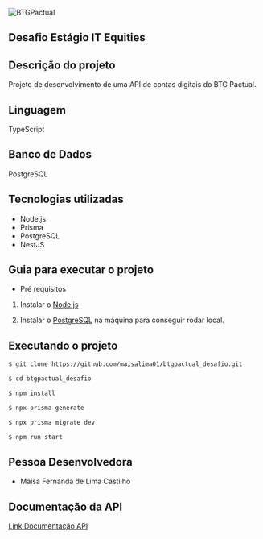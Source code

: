 ![BTGPactual](https://logodownload.org/wp-content/uploads/2014/07/btg-pactual-logo-5.png)


## **Desafio Estágio IT Equities** ##

## **Descrição do projeto**

Projeto de desenvolvimento de uma API de contas digitais do BTG Pactual. 

## **Linguagem**

TypeScript

## **Banco de Dados**

PostgreSQL

## **Tecnologias utilizadas**

* Node.js
* Prisma
* PostgreSQL
* NestJS

## **Guia para executar o projeto**

* Pré requisitos

1. Instalar o [Node.js](https://nodejs.org/en/download)

2. Instalar o [PostgreSQL](https://www.postgresql.org/download/) na máquina para conseguir rodar local.

## **Executando o projeto**

```bash
$ git clone https://github.com/maisalima01/btgpactual_desafio.git
```
```bash
$ cd btgpactual_desafio
```
```bash
$ npm install
```
```bash
$ npx prisma generate
```
```bash
$ npx prisma migrate dev
```
```bash
$ npm run start
```

## **Pessoa Desenvolvedora**

- Maísa Fernanda de Lima Castilho

## **Documentação da API**

<a href="https://documenter.getpostman.com/view/23891722/2s9XxyRtT7">Link Documentação API</a>
